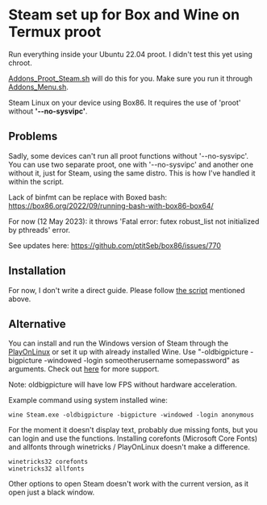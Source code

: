 # Steam set up for Box and Wine on Termux proot

Run everything inside your Ubuntu 22.04 proot. I didn't test this yet using chroot.

[Addons_Proot_Steam.sh](Scripts/Addons_Proot_Steam.sh) will do this for you. Make sure you run it through [Addons_Menu.sh](Scripts/Addons_Menu.sh).

Steam Linux on your device using Box86. It requires the use of 'proot' without **'--no-sysvipc'**.

## Problems

Sadly, some devices can't run all proot functions without '--no-sysvipc'.
You can use two separate proot, one with '--no-sysvipc' and another one without it, just for Steam, using the same distro.
This is how I've handled it within the script.

Lack of binfmt can be replace with Boxed bash:
https://box86.org/2022/09/running-bash-with-box86-box64/

For now (12 May 2023): it throws 'Fatal error: futex robust_list not initialized by pthreads' error.

See updates here: 
https://github.com/ptitSeb/box86/issues/770

## Installation

For now, I don't write a direct guide. Please follow [the script](Scripts/Addons_Proot_Steam.sh) mentioned above.

## Alternative

You can install and run the Windows version of Steam through the [PlayOnLinux](Setup_PlayOnLinux.md) or set it up with already installed Wine. Use "-oldbigpicture -bigpicture -windowed -login someotherusername somepassword" as arguments. Check out [here](https://steamcommunity.com/discussions/forum/0/3758852249527312123/) for more support.

Note: oldbigpicture will have low FPS without hardware acceleration.

Example command using system installed wine:

    wine Steam.exe -oldbigpicture -bigpicture -windowed -login anonymous
    
For the moment it doesn't display text, probably due missing fonts, but you can login and use the functions. Installing corefonts (Microsoft Core Fonts) and allfonts through winetricks / PlayOnLinux doesn't make a difference.

    winetricks32 corefonts
    winetricks32 allfonts
	
Other options to open Steam doesn't work with the current version, as it open just a black window.